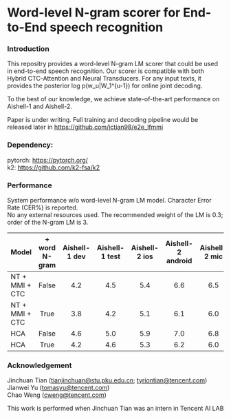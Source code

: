 # Word-level N-gram scorer for End-to-End speech recognition 

### Introduction
This repositry provides a word-level N-gram LM scorer that could be used in end-to-end speech recognition. Our scorer is compatible with both Hybrid CTC-Attention and Neural Transducers. For any input texts, it provides the posterior log p(w_u|W_1^{u-1}) for online joint decoding. 

To the best of our knowledge, we achieve state-of-the-art performance on Aishell-1 and Aishell-2.

Paper is under writing. 
Full training and decoding pipeline would be released later in https://github.com/jctian98/e2e_lfmmi

### Dependency:
pytorch: https://pytorch.org/  
k2: https://github.com/k2-fsa/k2

### Performance
System performance w/o word-level N-gram LM model. Character Error Rate (CER%) is reported.  
No any external resources used. 
The recommended weight of the LM is 0.3; order of the N-gram LM is 3. 

| Model   | + word N-gram |Aishell-1 dev | Aishell-1 test | Aishell-2 ios | Aishell-2 android | Aishell-2 mic |
| -------------  |:-------------:|:---:|:---:|:---:|:---:|:---:|
| NT + MMI + CTC |False          | 4.2 | 4.5 | 5.4 | 6.6 | 6.5 |
| NT + MMI + CTC |True           | 3.8 | 4.2 | 5.1 | 6.1 | 6.0 |
| HCA            |False          | 4.6 | 5.0 | 5.9 | 7.0 | 6.8 |
| HCA            |True           | 4.2 | 4.6 | 5.3 | 6.2 | 6.0 |

### Acknowledgement
Jinchuan Tian (tianjinchuan@stu.pku.edu.cn; tyriontian@tencent.com)       
Jianwei Yu (tomasyu@tencent.com)    
Chao Weng (cweng@tencent.com)    

This work is performed when Jinchuan Tian was an intern in Tencent AI LAB
